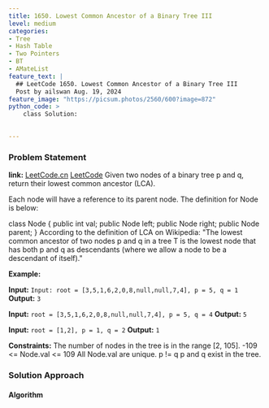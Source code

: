 ```yaml
---
title: 1650. Lowest Common Ancestor of a Binary Tree III
level: medium
categories:
- Tree
- Hash Table
- Two Pointers
- BT
- AMateList
feature_text: |
  ## LeetCode 1650. Lowest Common Ancestor of a Binary Tree III
  Post by ailswan Aug. 19, 2024
feature_image: "https://picsum.photos/2560/600?image=872"
python_code: >
    class Solution:
   

---
```


### Problem Statement
**link:**
[LeetCode.cn](https://leetcode.cn/problems/lowest-common-ancestor-of-a-binary-tree-iii/)
[LeetCode](https://leetcode.com/lowest-common-ancestor-of-a-binary-tree-iii/)
Given two nodes of a binary tree p and q, return their lowest common ancestor (LCA).

Each node will have a reference to its parent node. The definition for Node is below:

class Node {
    public int val;
    public Node left;
    public Node right;
    public Node parent;
}
According to the definition of LCA on Wikipedia: "The lowest common ancestor of two nodes p and q in a tree T is the lowest node that has both p and q as descendants (where we allow a node to be a descendant of itself)."

**Example:**

**Input:** `Input: root = [3,5,1,6,2,0,8,null,null,7,4], p = 5, q = 1`
**Output:** `3`

**Input:** `root = [3,5,1,6,2,0,8,null,null,7,4], p = 5, q = 4`
**Output:** `5`

**Input:** `root = [1,2], p = 1, q = 2`
**Output:** `1`


**Constraints:**
The number of nodes in the tree is in the range [2, 105].
-109 <= Node.val <= 109
All Node.val are unique.
p != q
p and q exist in the tree.

### Solution Approach
 
#### Algorithm
 